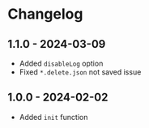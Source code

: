 # Changelog

## 1.1.0 - 2024-03-09

- Added `disableLog` option
- Fixed `*.delete.json` not saved issue

## 1.0.0 - 2024-02-02

- Added `init` function
